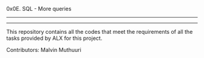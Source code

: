 0x0E. SQL - More queries

---------------------------------------------------------------------
---------------------------------------------------------------------

This repository contains all the codes that meet the requirements of
all the tasks provided by ALX for this project.

Contributors: Malvin Muthuuri

